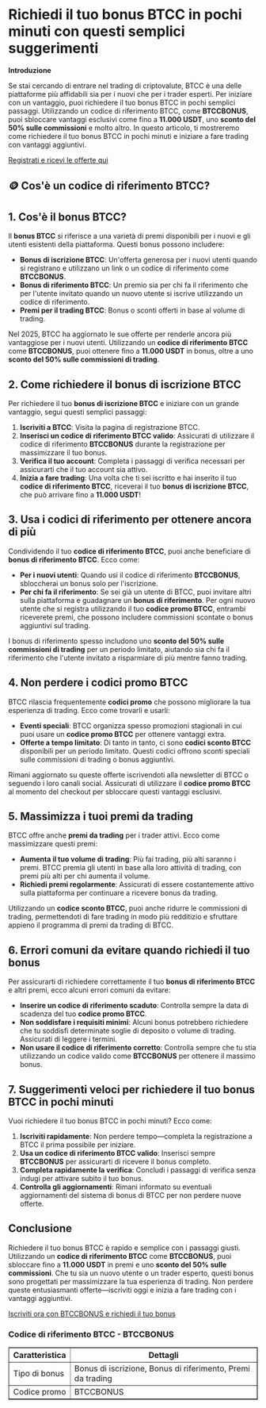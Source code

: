 <h1>Richiedi il tuo bonus BTCC in pochi minuti con questi semplici suggerimenti</h1>
<p><strong>Introduzione</strong></p>
<p>Se stai cercando di entrare nel trading di criptovalute, BTCC è una delle piattaforme più affidabili sia per i nuovi che per i trader esperti. Per iniziare con un vantaggio, puoi richiedere il tuo bonus BTCC in pochi semplici passaggi. Utilizzando un codice di riferimento BTCC, come <strong>BTCCBONUS</strong>, puoi sbloccare vantaggi esclusivi come fino a <strong>11.000 USDT</strong>, uno <strong>sconto del 50% sulle commissioni</strong> e molto altro. In questo articolo, ti mostreremo come richiedere il tuo bonus BTCC in pochi minuti e iniziare a fare trading con vantaggi aggiuntivi.</p>
<p><a href="https://partner.btcc.com/us/c/BTCCBONUS/9303" target="_blank">Registrati e ricevi le offerte qui</a></p>
<img src="https://images.mirror-media.xyz/publication-images/mOyzTHo__cWXepjeKkd-v.png?height=500&amp;width=1000" decoding="async" data-nimg="fill" class="css-xah9so" style="position: absolute; inset: 0px; box-sizing: border-box; padding: 0px; border: none; margin: auto; display: block; width: 0px; height: 0px; min-width: 100%; max-width: 100%; min-height: 100%; max-height: 100%;">

<h2>🪙 Cos'è un codice di riferimento BTCC?</h2>
<h2>1. Cos'è il bonus BTCC?</h2>
<p>Il <strong>bonus BTCC</strong> si riferisce a una varietà di premi disponibili per i nuovi e gli utenti esistenti della piattaforma. Questi bonus possono includere:</p>
<ul>
<li><strong>Bonus di iscrizione BTCC</strong>: Un'offerta generosa per i nuovi utenti quando si registrano e utilizzano un link o un codice di riferimento come <strong>BTCCBONUS</strong>.</li>
<li><strong>Bonus di riferimento BTCC</strong>: Un premio sia per chi fa il riferimento che per l'utente invitato quando un nuovo utente si iscrive utilizzando un codice di riferimento.</li>
<li><strong>Premi per il trading BTCC</strong>: Bonus o sconti offerti in base al volume di trading.</li>
</ul>
<p>Nel 2025, BTCC ha aggiornato le sue offerte per renderle ancora più vantaggiose per i nuovi utenti. Utilizzando un <strong>codice di riferimento BTCC</strong> come <strong>BTCCBONUS</strong>, puoi ottenere fino a <strong>11.000 USDT</strong> in bonus, oltre a uno <strong>sconto del 50% sulle commissioni di trading</strong>.</p>
<h2>2. Come richiedere il bonus di iscrizione BTCC</h2>
<p>Per richiedere il tuo <strong>bonus di iscrizione BTCC</strong> e iniziare con un grande vantaggio, segui questi semplici passaggi:</p>
<ol>
<li><strong>Iscriviti a BTCC</strong>: Visita la pagina di registrazione BTCC.</li>
<li><strong>Inserisci un codice di riferimento BTCC valido</strong>: Assicurati di utilizzare il codice di riferimento <strong>BTCCBONUS</strong> durante la registrazione per massimizzare il tuo bonus.</li>
<li><strong>Verifica il tuo account</strong>: Completa i passaggi di verifica necessari per assicurarti che il tuo account sia attivo.</li>
<li><strong>Inizia a fare trading</strong>: Una volta che ti sei iscritto e hai inserito il tuo <strong>codice di riferimento BTCC</strong>, riceverai il tuo <strong>bonus di iscrizione BTCC</strong>, che può arrivare fino a <strong>11.000 USDT</strong>!</li>
</ol>
<h2>3. Usa i codici di riferimento per ottenere ancora di più</h2>
<p>Condividendo il tuo <strong>codice di riferimento BTCC</strong>, puoi anche beneficiare di <strong>bonus di riferimento BTCC</strong>. Ecco come:</p>
<ul>
<li><strong>Per i nuovi utenti</strong>: Quando usi il codice di riferimento <strong>BTCCBONUS</strong>, sbloccherai un bonus solo per l'iscrizione.</li>
<li><strong>Per chi fa il riferimento</strong>: Se sei già un utente di BTCC, puoi invitare altri sulla piattaforma e guadagnare un <strong>bonus di riferimento</strong>. Per ogni nuovo utente che si registra utilizzando il tuo <strong>codice promo BTCC</strong>, entrambi riceverete premi, che possono includere commissioni scontate o bonus aggiuntivi sul trading.</li>
</ul>
<p>I bonus di riferimento spesso includono uno <strong>sconto del 50% sulle commissioni di trading</strong> per un periodo limitato, aiutando sia chi fa il riferimento che l'utente invitato a risparmiare di più mentre fanno trading.</p>
<h2>4. Non perdere i codici promo BTCC</h2>
<p>BTCC rilascia frequentemente <strong>codici promo</strong> che possono migliorare la tua esperienza di trading. Ecco come trovarli e usarli:</p>
<ul>
<li><strong>Eventi speciali</strong>: BTCC organizza spesso promozioni stagionali in cui puoi usare un <strong>codice promo BTCC</strong> per ottenere vantaggi extra.</li>
<li><strong>Offerte a tempo limitato</strong>: Di tanto in tanto, ci sono <strong>codici sconto BTCC</strong> disponibili per un periodo limitato. Questi codici offrono sconti speciali sulle commissioni di trading o bonus aggiuntivi.</li>
</ul>
<p>Rimani aggiornato su queste offerte iscrivendoti alla newsletter di BTCC o seguendo i loro canali social. Assicurati di utilizzare il <strong>codice promo BTCC</strong> al momento del checkout per sbloccare questi vantaggi esclusivi.</p>
<h2>5. Massimizza i tuoi premi da trading</h2>
<p>BTCC offre anche <strong>premi da trading</strong> per i trader attivi. Ecco come massimizzare questi premi:</p>
<ul>
<li><strong>Aumenta il tuo volume di trading</strong>: Più fai trading, più alti saranno i premi. BTCC premia gli utenti in base alla loro attività di trading, con premi più alti per chi aumenta il volume.</li>
<li><strong>Richiedi premi regolarmente</strong>: Assicurati di essere costantemente attivo sulla piattaforma per continuare a ricevere bonus da trading.</li>
</ul>
<p>Utilizzando un <strong>codice sconto BTCC</strong>, puoi anche ridurre le commissioni di trading, permettendoti di fare trading in modo più redditizio e sfruttare appieno il programma di premi da trading di BTCC.</p>
<h2>6. Errori comuni da evitare quando richiedi il tuo bonus</h2>
<p>Per assicurarti di richiedere correttamente il tuo <strong>bonus di riferimento BTCC</strong> e altri premi, ecco alcuni errori comuni da evitare:</p>
<ul>
<li><strong>Inserire un codice di riferimento scaduto</strong>: Controlla sempre la data di scadenza del tuo <strong>codice promo BTCC</strong>.</li>
<li><strong>Non soddisfare i requisiti minimi</strong>: Alcuni bonus potrebbero richiedere che tu soddisfi determinate soglie di deposito o volume di trading. Assicurati di leggere i termini.</li>
<li><strong>Non usare il codice di riferimento corretto</strong>: Controlla sempre che tu stia utilizzando un codice valido come <strong>BTCCBONUS</strong> per ottenere il massimo bonus.</li>
</ul>
<h2>7. Suggerimenti veloci per richiedere il tuo bonus BTCC in pochi minuti</h2>
<p>Vuoi richiedere il tuo bonus BTCC in pochi minuti? Ecco come:</p>
<ol>
<li><strong>Iscriviti rapidamente</strong>: Non perdere tempo—completa la registrazione a BTCC il prima possibile per iniziare.</li>
<li><strong>Usa un codice di riferimento BTCC valido</strong>: Inserisci sempre <strong>BTCCBONUS</strong> per assicurarti di ricevere il bonus completo.</li>
<li><strong>Completa rapidamente la verifica</strong>: Concludi i passaggi di verifica senza indugi per attivare subito il tuo bonus.</li>
<li><strong>Controlla gli aggiornamenti</strong>: Rimani informato su eventuali aggiornamenti del sistema di bonus di BTCC per non perdere nuove offerte.</li>
</ol>
<h2>Conclusione</h2>
<p>Richiedere il tuo bonus BTCC è rapido e semplice con i passaggi giusti. Utilizzando un <strong>codice di riferimento BTCC</strong> come <strong>BTCCBONUS</strong>, puoi sbloccare fino a <strong>11.000 USDT</strong> in premi e uno <strong>sconto del 50% sulle commissioni</strong>. Che tu sia un nuovo utente o un trader esperto, questi bonus sono progettati per massimizzare la tua esperienza di trading. Non perdere queste entusiasmanti offerte—iscriviti oggi e inizia a fare trading con i vantaggi aggiuntivi.</p>
<p><a href="https://partner.btcc.com/us/c/BTCCBONUS/9303">Iscriviti ora con BTCCBONUS e richiedi il tuo bonus</a></p>
<h3>Codice di riferimento BTCC - BTCCBONUS</h3>
<table border="1">
<thead>
<tr>
<th>Caratteristica</th>
<th>Dettagli</th>
</tr>
</thead>
<tbody>
<tr>
<td>Tipo di bonus</td>
<td>Bonus di iscrizione, Bonus di riferimento, Premi da trading</td>
</tr>
<tr>
<td>Codice promo</td>
<td>BTCCBONUS</td>
</tr>
</tbody>
</table>
